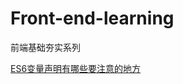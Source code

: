 # Front-end-learning
前端基础夯实系列


[ES6变量声明有哪些要注意的地方](https://github.com/yidahis/Front-end-learning/blob/main/ES6%E5%8F%98%E9%87%8F%E5%A3%B0%E6%98%8E%E6%9C%89%E5%93%AA%E4%BA%9B%E8%A6%81%E6%B3%A8%E6%84%8F%E7%9A%84%E5%9C%B0%E6%96%B9.md)
